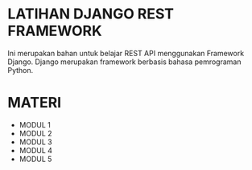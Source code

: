 # LATIHAN DJANGO REST FRAMEWORK

Ini merupakan bahan untuk belajar REST API menggunakan Framework Django. Django merupakan framework berbasis bahasa pemrograman Python.

# MATERI

- MODUL 1
- MODUL 2
- MODUL 3
- MODUL 4
- MODUL 5